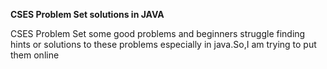 **CSES Problem Set solutions in JAVA**

CSES Problem Set some good problems and beginners struggle finding hints or solutions to these problems especially in java.So,I am trying to put them online  
